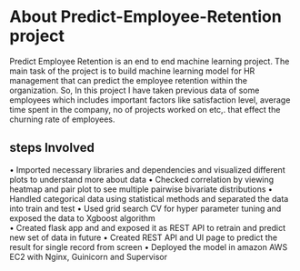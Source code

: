 # About Predict-Employee-Retention project 

Predict Employee Retention is an end to end machine learning project. The main task of the project is to build machine learning model for HR management that can predict the employee retention within the organization. So, In this project I have taken previous data of some employees which includes important factors like satisfaction level, average time spent in the company, no of projects worked on etc,. that effect the churning rate of employees. 

## steps Involved
•	Imported necessary libraries and dependencies and visualized different plots to understand more about data
•	Checked correlation by viewing heatmap and pair plot to see multiple pairwise bivariate distributions
•	Handled categorical data using statistical methods and separated the data into train and test
•	Used grid search CV for hyper parameter tuning and exposed the data to Xgboost algorithm  
•	Created flask app and and exposed it as REST API to retrain and predict new set of data in future
•	Created REST API and UI page to predict the result for single record from screen 
•	Deployed the model in amazon AWS EC2 with Nginx, Guinicorn and Supervisor

